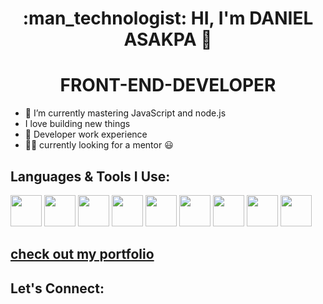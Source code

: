 <h1 align="center">:man_technologist: HI, I'm DANIEL ASAKPA 👋</h1>

<h1 align="center">FRONT-END-DEVELOPER</h1>



- 📖 I’m currently mastering JavaScript and node.js
-  I love building new things
-  🐙 Developer work experience
- :raising_hand_man: currently looking for a mentor :smiley:

<h2>Languages & Tools I Use:</h2>

<p float="left">
 <img src="https://img.shields.io/badge/HTML5-E34F26?style=for-the-badge&logo=html5&logoColor=white" width="50">
 <img src="https://img.shields.io/badge/CSS3-1572B6?style=for-the-badge&logo=css3&logoColor=white" width="50">
 <img src="https://img.shields.io/badge/JavaScript-323330?style=for-the-badge&logo=javascript&logoColor=F7DF1E" width="50" display="inline">
 <img src="https://img.shields.io/badge/Bootstrap-563D7C?style=for-the-badge&logo=bootstrap&logoColor=white" width="50" display="inline">
 <img src="https://img.shields.io/badge/Node.js-339933?style=for-the-badge&logo=nodedotjs&logoColor=white" width="50" display="inline">
 <img src="https://img.shields.io/badge/MongoDB-4EA94B?style=for-the-badge&logo=mongodb&logoColor=white" width="50" display="inline">
 <img src="https://img.shields.io/badge/React-20232A?style=for-the-badge&logo=react&logoColor=61DAFB" width="50" display="inline">

 <img src="https://camo.githubusercontent.com/5fa137d222dde7b69acd22c6572a065ce3656e6ffa1f5e88c1b5c7a935af3cc6/68747470733a2f2f63646e2e6a7364656c6976722e6e65742f67682f64657669636f6e732f64657669636f6e2f69636f6e732f7673636f64652f7673636f64652d6f726967696e616c2e737667" width="50" >
 <img src="https://camo.githubusercontent.com/dc9e7e657b4cd5ba7d819d1a9ce61434bd0ddbb94287d7476b186bd783b62279/68747470733a2f2f63646e2e6a7364656c6976722e6e65742f67682f64657669636f6e732f64657669636f6e2f69636f6e732f6769742f6769742d6f726967696e616c2e737667" width="50" >
</p>

<h2><a href="https://danielasakpa.github.io/portfolio-website/">check out my portfolio</a></h2>


<h2>Let's Connect:</h2>







